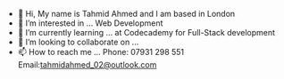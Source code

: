 - 👋 Hi, My name is Tahmid Ahmed and I am based in London
- 👀 I’m interested in ... Web Development 
- 🌱 I’m currently learning ... at Codecademy for Full-Stack development
- 💞️ I’m looking to collaborate on ... 
- 📫 How to reach me ... Phone: 07931 298 551  Email:tahmidahmed_02@outlook.com

<!---
TahmidAhmed02/TahmidAhmed02 is a ✨ special ✨ repository because its `README.md` (this file) appears on your GitHub profile.
You can click the Preview link to take a look at your changes.
--->
